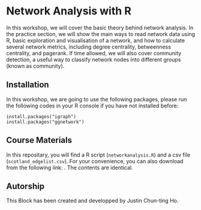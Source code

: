 # Network Analysis with R

In this workshop, we will cover the basic theory behind network analysis. In the practice section, we will show the main ways to read network data using R, basic exploration and visualisation of a network, and how to calculate several network metrics, including degree centrality, betweenness centrality, and pagerank. If time allowed, we will also cover community detection, a useful way to classify network nodes into different groups (known as community).

## Installation
In this workshop, we are going to use the following packages, please run the following codes in your R console if you have not installed before:
```
install.packages("igraph")
install.packages("ggnetwork")
```

## Course Materials
In this repositary, you will find a R script (`networkanalysis.R`) and a csv file (`scotland_edgelist.csv`). For your convenience, you can also download from the following link: . The contents are identical.

## Autorship
This Block has been created and developped by Justin Chun-ting Ho. 
